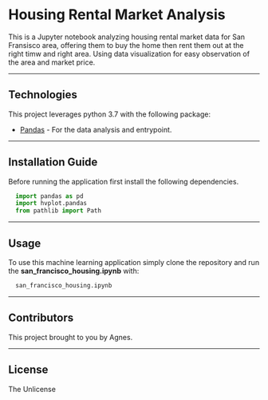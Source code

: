 # Housing Rental Market Analysis

This is a Jupyter notebook analyzing housing rental market data for San Fransisco area, offering them to buy the home then rent them out at the right timw and right area. Using data visualization for easy observation of the area and market price.

---

## Technologies

This project leverages python 3.7 with the following package:

* [Pandas](https://pandas.pydata.org/) - For the data analysis and entrypoint.

---

## Installation Guide

Before running the application first install the following dependencies.

```python
  import pandas as pd
  import hvplot.pandas
  from pathlib import Path
```

---

## Usage

To use this machine learning application simply clone the repository and run the **san_francisco_housing.ipynb** with:

```python
  san_francisco_housing.ipynb
```

---

## Contributors

This project brought to you by Agnes.

---

## License
The Unlicense
